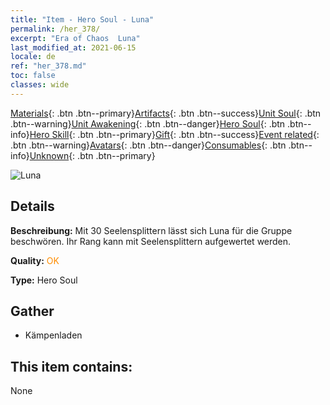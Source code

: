 ```yaml
---
title: "Item - Hero Soul - Luna"
permalink: /her_378/
excerpt: "Era of Chaos  Luna"
last_modified_at: 2021-06-15
locale: de
ref: "her_378.md"
toc: false
classes: wide
---
```

 [Materials](/ItemsDE/){: .btn .btn--primary}[Artifacts](/ItemsDE/Artifacts/){: .btn .btn--success}[Unit Soul](/ItemsDE/UnitSoul/){: .btn .btn--warning}[Unit Awakening](/ItemsDE/UnitAwakening/){: .btn .btn--danger}[Hero Soul](/ItemsDE/HeroSoul/){: .btn .btn--info}[Hero Skill](/ItemsDE/HeroSkill/){: .btn .btn--primary}[Gift](/ItemsDE/Gift/){: .btn .btn--success}[Event related](/ItemsDE/Events/){: .btn .btn--warning}[Avatars](/ItemsDE/Avatars/){: .btn .btn--danger}[Consumables](/ItemsDE/Consumables/){: .btn .btn--info}[Unknown](/ItemsDE/Unknown/){: .btn .btn--primary}

 ![Luna](/images/h/h_Luna.jpg)

## Details
 **Beschreibung:** Mit 30 Seelensplittern lässt sich Luna für die Gruppe beschwören. Ihr Rang kann mit Seelensplittern aufgewertet werden.

 **Quality:** <span style="color: #FF8C00">OK</span>

 **Type:** Hero Soul

## Gather

*    Kämpenladen 

## This item contains:

  None

